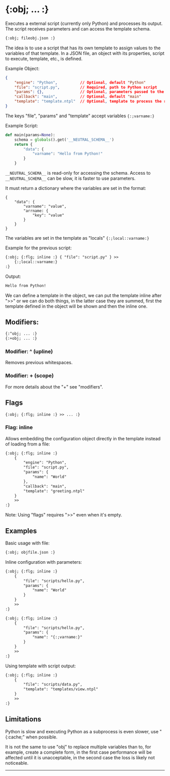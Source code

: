 {:obj; ... :}
=============

Executes a external script (currently only Python) and processes its output. The script receives parameters and can access the template schema.

```html
{:obj; fileobj.json :}
```

The idea is to use a script that has its own template to assign values to the variables of that template. In a JSON file, an object with its properties, script to execute, template, etc., is defined.

Example Object:

```json
{
    "engine": "Python",          // Optional, default "Python"
    "file": "script.py",         // Required, path to Python script
    "params": {},                // Optional, parameters passed to the script
    "callback": "main",          // Optional, default "main"
    "template": "template.ntpl"  // Optional, template to process the result
}
```

The keys "file", "params" and "template" accept variables `{:;varname:}`

Example Script:

```python
def main(params=None):
    schema = globals().get('__NEUTRAL_SCHEMA__')
    return {
        "data": {
            "varname": "Hello from Python!"
        }
    }
```

`__NEUTRAL_SCHEMA__` is read-only for accessing the schema. Access to `__NEUTRAL_SCHEMA__` can be slow, it is faster to use parameters.

It must return a dictionary where the variables are set in the format:

```text
{
    "data": {
        "varname": "value",
        "arrname: {
            "key": "value"
        }
    }
}
```

The variables are set in the template as "locals" `{:;local::varname:}`

Example for the previous script:

```html
{:obj; {:flg; inline :} { "file": "script.py" } >>
    {:;local::varname:}
:}
```

Output:
```html
Hello from Python!
```

We can define a template in the object, we can put the template inline after ">>" or we can do both things, in the latter case they are summed, first the template defined in the object will be shown and then the inline one.

Modifiers:
----------

```html
{:^obj; ... :}
{:+obj; ... :}
```

### Modifier: ^ (upline)

Removes previous whitespaces.

### Modifier: + (scope)

For more details about the "+" see "modifiers".

Flags
-----

```html
{:obj; {:flg; inline :} >> ... :}
```

### Flag: inline

Allows embedding the configuration object directly in the template instead of loading from a file:

```html
{:obj; {:flg; inline :}
    {
        "engine": "Python",
        "file": "script.py",
        "params": {
            "name": "World"
        },
        "callback": "main",
        "template": "greeting.ntpl"
    }
    >>
:}
```

Note: Using "flags" requires ">>" even when it's empty.

Examples
--------

Basic usage with file:
```html
{:obj; objfile.json :}
```

Inline configuration with parameters:
```html
{:obj; {:flg; inline :}
    {
        "file": "scripts/hello.py",
        "params": {
            "name": "World"
        }
    }
    >>
:}

{:obj; {:flg; inline :}
    {
        "file": "scripts/hello.py",
        "params": {
            "name": "{:;varname:}"
        }
    }
    >>
:}
```

Using template with script output:
```html
{:obj; {:flg; inline :}
    {
        "file": "scripts/data.py",
        "template": "templates/view.ntpl"
    }
    >>
:}
```

Limitations
------------

Python is slow and executing Python as a subprocess is even slower, use "{:cache;" when possible.

It is not the same to use "obj" to replace multiple variables than to, for example, create a complete form, in the first case performance will be affected until it is unacceptable, in the second case the loss is likely not noticeable.

---
